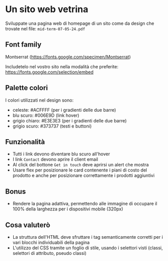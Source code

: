 # Un sito web vetrina

Sviluppate una pagina web di homepage di un sito come da design che trovate nel file: `mid-term-07-05-24.pdf`

## Font family

Montserrat (https://fonts.google.com/specimen/Montserrat)

Includetelo nel vostro sito nella modalità che preferite: https://fonts.google.com/selection/embed

## Palette colori

I colori utilizzati nel design sono:

- celeste: #ACFFFF (per i gradienti delle due barre)
- blu scuro: #006E9D (link hover)
- grigio chiaro: #E3E3E3 (per i gradienti delle due barre)
- grigio scuro: #373737 (testi e buttoni)


## Funzionalità

- Tutti i link devono diventare blu scuro all'hover
- I link `Contact` devono aprire il client email
- Al click del bottone `Get in touch` deve aprirsi un alert che mostra
- Usare flex per posizionare le card contenente i piani di costo del prodotto e anche per posizionare correttamente i prodotti aggiuntivi

## Bonus

- Rendere la pagina adattiva, permettendo alle immagine di occupare il 100% della larghezza per i dispositivi mobile (320px)

## Cosa valuterò

- La struttura dell'HTML deve sfruttare i tag semanticamente corretti per i vari blocchi individuabili della pagina
- L'utilizzo del CSS tramite un foglio di stile, usando i selettori visti (classi, selettori di attributo, pseudo classi)
